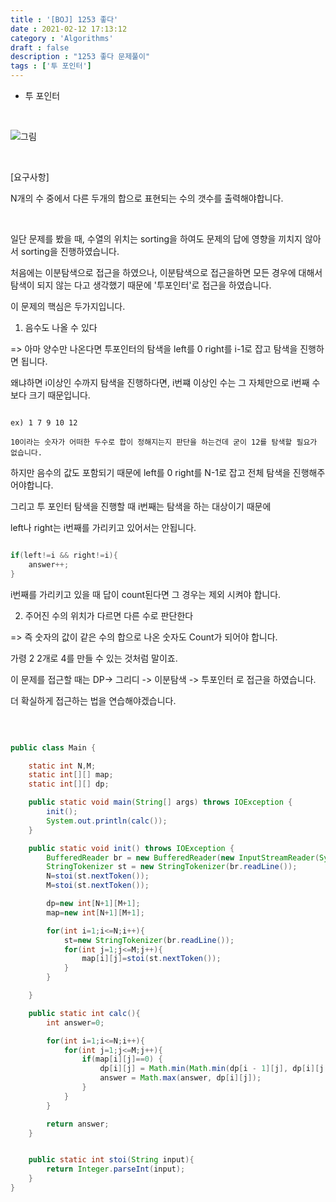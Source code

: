 ```yaml
---
title : '[BOJ] 1253 좋다'
date : 2021-02-12 17:13:12
category : 'Algorithms'
draft : false
description : "1253 좋다 문제풀이"
tags : ['투 포인터']
---
```


* 투 포인터


<br/>

![그림]()

<br/>

[요구사항]

N개의 수 중에서 다른 두개의 합으로 표현되는 수의 갯수를 출력해야합니다.


<br/>

일단 문제를 봤을 때, 수열의 위치는 sorting을 하여도 문제의 답에 영향을 끼치지 않아서 sorting을 진행하였습니다.

처음에는 이분탐색으로 접근을 하였으나, 이분탐색으로 접근을하면 모든 경우에 대해서 탐색이 되지 않는 다고 생각했기 때문에 '투포인터'로 접근을 하였습니다.

이 문제의 핵심은 두가지입니다.

1) 음수도 나올 수 있다

=> 아마 양수만 나온다면 투포인터의 탐색을 left를 0 right를 i-1로 잡고 탐색을 진행하면 됩니다.

왜냐하면 i이상인 수까지 탐색을 진행하다면, i번쨰 이상인 수는 그 자체만으로 i번째 수보다 크기 때문입니다.

```

ex) 1 7 9 10 12

10이라는 숫자가 어떠한 두수로 합이 정해지는지 판단을 하는건데 굳이 12를 탐색할 필요가 없습니다.

```

하지만 음수의 값도 포함되기 때문에 left를 0 right를 N-1로 잡고 전체 탐색을 진행해주어야합니다.

그리고 투 포인터 탐색을 진행할 때 i번째는 탐색을 하는 대상이기 때문에 

left나 right는 i번째를 가리키고 있어서는 안됩니다. 


```java

if(left!=i && right!=i){ 
    answer++;
}

```

i번째를 가리키고 있을 때 답이 count된다면 그 경우는 제외 시켜야 합니다.


2) 주어진 수의 위치가 다르면 다른 수로 판단한다

=> 즉 숫자의 값이 같은 수의 합으로 나온 숫자도 Count가 되어야 합니다.

가령 2 2개로 4를 만들 수 있는 것처럼 말이죠.


이 문제를 접근할 때는 DP-> 그리디 -> 이분탐색 -> 투포인터 로 접근을 하였습니다.

더 확실하게 접근하는 법을 연습해야겠습니다.


<br/>



```java

public class Main {

    static int N,M;
    static int[][] map;
    static int[][] dp;

    public static void main(String[] args) throws IOException {
        init();
        System.out.println(calc());
    }

    public static void init() throws IOException {
        BufferedReader br = new BufferedReader(new InputStreamReader(System.in));
        StringTokenizer st = new StringTokenizer(br.readLine());
        N=stoi(st.nextToken());
        M=stoi(st.nextToken());

        dp=new int[N+1][M+1];
        map=new int[N+1][M+1];

        for(int i=1;i<=N;i++){
            st=new StringTokenizer(br.readLine());
            for(int j=1;j<=M;j++){
                map[i][j]=stoi(st.nextToken());
            }
        }

    }

    public static int calc(){
        int answer=0;

        for(int i=1;i<=N;i++){
            for(int j=1;j<=M;j++){
                if(map[i][j]==0) {
                    dp[i][j] = Math.min(Math.min(dp[i - 1][j], dp[i][j - 1]), dp[i - 1][j - 1]) + 1;
                    answer = Math.max(answer, dp[i][j]);
                }
            }
        }

        return answer;
    }


    public static int stoi(String input){
        return Integer.parseInt(input);
    }
}

```